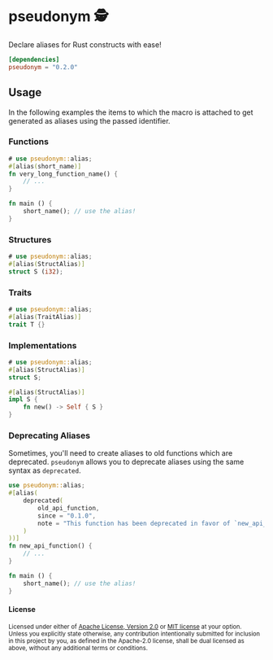# pseudonym 🕵️

Declare aliases for Rust constructs with ease!

```toml
[dependencies]
pseudonym = "0.2.0"
```

## Usage
In the following examples the items to which the macro is attached to
get generated as aliases using the passed identifier.

### Functions

```rust
# use pseudonym::alias;
#[alias(short_name)]
fn very_long_function_name() {
    // ...
}

fn main () {
    short_name(); // use the alias!
}
```

### Structures

```rust
# use pseudonym::alias;
#[alias(StructAlias)]
struct S (i32);
```

### Traits

```rust
# use pseudonym::alias;
#[alias(TraitAlias)]
trait T {}
```

### Implementations

```rust
# use pseudonym::alias;
#[alias(StructAlias)]
struct S;

#[alias(StructAlias)]
impl S {
    fn new() -> Self { S }
}
```

### Deprecating Aliases

Sometimes, you'll need to create aliases to old functions which are deprecated.
`pseudonym` allows you to deprecate aliases using the same syntax as `deprecated`.

```rust
use pseudonym::alias;
#[alias(
    deprecated(
        old_api_function,
        since = "0.1.0",
        note = "This function has been deprecated in favor of `new_api_function`"
    )
))]
fn new_api_function() {
    // ...
}

fn main () {
    short_name(); // use the alias!
}
```


#### License

<sup>
Licensed under either of <a href="LICENSE-APACHE">Apache License, Version
2.0</a> or <a href="LICENSE-MIT">MIT license</a> at your option.
</sup>

<br>

<sub>
Unless you explicitly state otherwise, any contribution intentionally submitted
for inclusion in this project by you, as defined in the Apache-2.0 license,
shall be dual licensed as above, without any additional terms or conditions.
</sub>